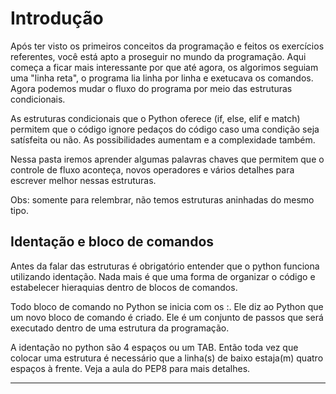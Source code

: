 # Introdução

Após ter visto os primeiros conceitos da programação e feitos os exercícios referentes, você está apto a proseguir no mundo da programação. Aqui começa a ficar mais interessante por que até agora, os algorimos seguiam uma "linha reta", o programa lia linha por linha e exetucava os comandos. Agora podemos mudar o fluxo do programa por meio das estruturas condicionais.

As estruturas condicionais que o Python oferece (if, else, elif e match) permitem que o código ignore pedaços do código caso uma condição seja satísfeita ou não. As possibilidades aumentam e a complexidade também.

Nessa pasta iremos aprender algumas palavras chaves que permitem que o controle de fluxo aconteça, novos operadores e vários detalhes para escrever melhor nessas estruturas. 

Obs: somente para relembrar, não temos estruturas aninhadas do mesmo tipo.

## Identação e bloco de comandos

Antes da falar das estruturas é obrigatório entender que o python funciona utilizando identação. Nada mais é que uma forma de organizar o código e estabelecer hieraquias dentro de blocos de comandos.

Todo bloco de comando no Python se inicia com os :. Ele diz ao Python que um novo bloco de comando é criado. Ele é um conjunto de passos que será executado dentro de uma estrutura da programação.

A identação no python são 4 espaços ou um TAB. Então toda vez que colocar uma estrutura é necessário que a linha(s) de baixo estaja(m) quatro espaços à frente. Veja a aula do PEP8 para mais detalhes.

---
